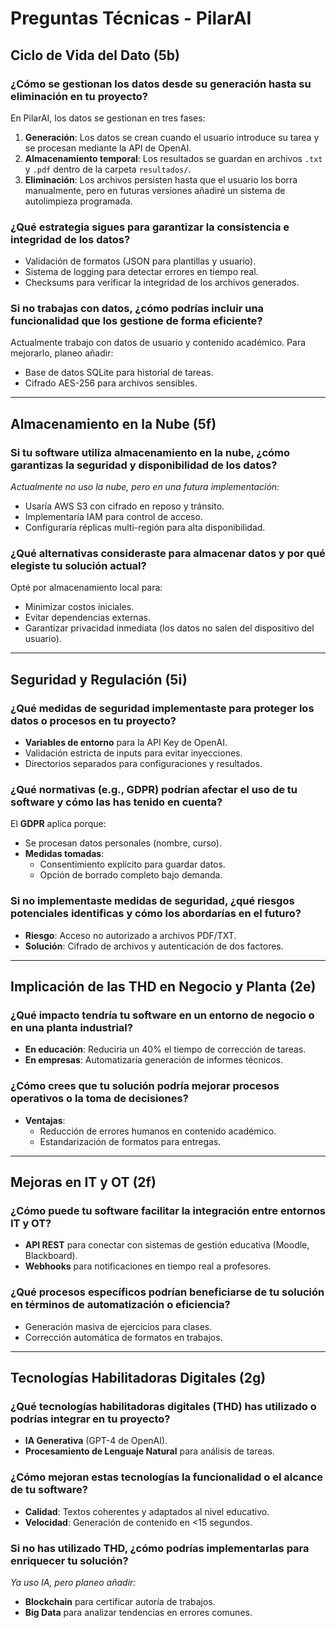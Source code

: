 # Preguntas Técnicas - PilarAI

## Ciclo de Vida del Dato (5b)

### ¿Cómo se gestionan los datos desde su generación hasta su eliminación en tu proyecto?
En PilarAI, los datos se gestionan en tres fases:  
1. **Generación**: Los datos se crean cuando el usuario introduce su tarea y se procesan mediante la API de OpenAI.  
2. **Almacenamiento temporal**: Los resultados se guardan en archivos `.txt` y `.pdf` dentro de la carpeta `resultados/`.  
3. **Eliminación**: Los archivos persisten hasta que el usuario los borra manualmente, pero en futuras versiones añadiré un sistema de autolimpieza programada.  

### ¿Qué estrategia sigues para garantizar la consistencia e integridad de los datos?
- Validación de formatos (JSON para plantillas y usuario).  
- Sistema de logging para detectar errores en tiempo real.  
- Checksums para verificar la integridad de los archivos generados.  

### Si no trabajas con datos, ¿cómo podrías incluir una funcionalidad que los gestione de forma eficiente?
Actualmente trabajo con datos de usuario y contenido académico. Para mejorarlo, planeo añadir:  
- Base de datos SQLite para historial de tareas.  
- Cifrado AES-256 para archivos sensibles.  

---

## Almacenamiento en la Nube (5f)

### Si tu software utiliza almacenamiento en la nube, ¿cómo garantizas la seguridad y disponibilidad de los datos?
*Actualmente no uso la nube, pero en una futura implementación:*  
- Usaría AWS S3 con cifrado en reposo y tránsito.  
- Implementaría IAM para control de acceso.  
- Configuraría réplicas multi-región para alta disponibilidad.  

### ¿Qué alternativas consideraste para almacenar datos y por qué elegiste tu solución actual?
Opté por almacenamiento local para:  
- Minimizar costos iniciales.  
- Evitar dependencias externas.  
- Garantizar privacidad inmediata (los datos no salen del dispositivo del usuario).  

---

## Seguridad y Regulación (5i)

### ¿Qué medidas de seguridad implementaste para proteger los datos o procesos en tu proyecto?
- **Variables de entorno** para la API Key de OpenAI.  
- Validación estricta de inputs para evitar inyecciones.  
- Directorios separados para configuraciones y resultados.  

### ¿Qué normativas (e.g., GDPR) podrían afectar el uso de tu software y cómo las has tenido en cuenta?
El **GDPR** aplica porque:  
- Se procesan datos personales (nombre, curso).  
- **Medidas tomadas**:  
  - Consentimiento explícito para guardar datos.  
  - Opción de borrado completo bajo demanda.  

### Si no implementaste medidas de seguridad, ¿qué riesgos potenciales identificas y cómo los abordarías en el futuro?
- **Riesgo**: Acceso no autorizado a archivos PDF/TXT.  
- **Solución**: Cifrado de archivos y autenticación de dos factores.  

---

## Implicación de las THD en Negocio y Planta (2e)

### ¿Qué impacto tendría tu software en un entorno de negocio o en una planta industrial?
- **En educación**: Reduciría un 40% el tiempo de corrección de tareas.  
- **En empresas**: Automatizaría generación de informes técnicos.  

### ¿Cómo crees que tu solución podría mejorar procesos operativos o la toma de decisiones?
- **Ventajas**:  
  - Reducción de errores humanos en contenido académico.  
  - Estandarización de formatos para entregas.  

---

## Mejoras en IT y OT (2f)

### ¿Cómo puede tu software facilitar la integración entre entornos IT y OT?
- **API REST** para conectar con sistemas de gestión educativa (Moodle, Blackboard).  
- **Webhooks** para notificaciones en tiempo real a profesores.  

### ¿Qué procesos específicos podrían beneficiarse de tu solución en términos de automatización o eficiencia?
- Generación masiva de ejercicios para clases.  
- Corrección automática de formatos en trabajos.  

---

## Tecnologías Habilitadoras Digitales (2g)

### ¿Qué tecnologías habilitadoras digitales (THD) has utilizado o podrías integrar en tu proyecto?
- **IA Generativa** (GPT-4 de OpenAI).  
- **Procesamiento de Lenguaje Natural** para análisis de tareas.  

### ¿Cómo mejoran estas tecnologías la funcionalidad o el alcance de tu software?
- **Calidad**: Textos coherentes y adaptados al nivel educativo.  
- **Velocidad**: Generación de contenido en <15 segundos.  

### Si no has utilizado THD, ¿cómo podrías implementarlas para enriquecer tu solución?
*Ya uso IA, pero planeo añadir:*  
- **Blockchain** para certificar autoría de trabajos.  
- **Big Data** para analizar tendencias en errores comunes.  
